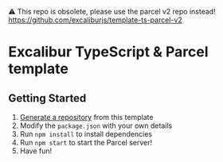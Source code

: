 ⚠️ This repo is obsolete, please use the parcel v2 repo instead!
https://github.com/excaliburjs/template-ts-parcel-v2


# Excalibur TypeScript & Parcel template

## Getting Started

1. [Generate a repository](https://github.com/excaliburjs/template-ts-parcel/generate) from this template
2. Modify the `package.json` with your own details
3. Run `npm install` to install dependencies
4. Run `npm start` to start the Parcel server!
5. Have fun!
